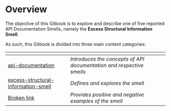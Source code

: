 # Overview

The objective of this Gitbook is to explore and describe one of five reported API Documentation Smells, namely the **Excess Structural Information Smell**.

As such, this Gitbook is divided into three main content categories:

<table data-view="cards"><thead><tr><th></th><th></th><th></th></tr></thead><tbody><tr><td><a data-mention href="api-documentation/">api-documentation</a></td><td><em>Introduces the concepts of API documentation and respective smells</em></td><td></td></tr><tr><td><a data-mention href="excess-structural-information-smell/">excess-structural-information-smell</a></td><td><em>Defines and explores the smell</em> </td><td></td></tr><tr><td><a data-mention href="broken-reference">Broken link</a></td><td><em>Provides positive and negative examples of the smell</em></td><td></td></tr></tbody></table>
